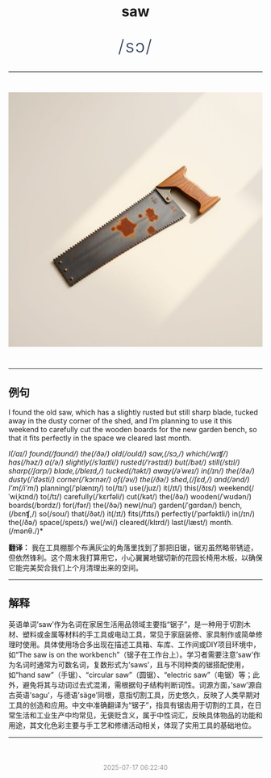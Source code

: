 <div align="center">

# saw

<div style="margin: 30px 0;">
<h1 style="font-size: 2.5em; font-weight: 300; letter-spacing: 2px; margin: 0; color: #2c3e50;">
/sɔ/
</h1>
</div>

</div>

---

<div align="center" style="margin: 40px 0;">

![saw](images/saw.png)

</div>

---

## 例句

I found the old saw, which has a slightly rusted but still sharp blade, tucked away in the dusty corner of the shed, and I’m planning to use it this weekend to carefully cut the wooden boards for the new garden bench, so that it fits perfectly in the space we cleared last month.

*I(/aɪ/) found(/faʊnd/) the(/ðə/) old(/oʊld/) saw,(/sɔ,/) which(/wɪʧ/) has(/həz/) a(/ə/) slightly(/sˈlaɪtli/) rusted(/ˈrəstɪd/) but(/bət/) still(/stɪl/) sharp(/ʃɑrp/) blade,(/bleɪd,/) tucked(/təkt/) away(/əˈweɪ/) in(/ɪn/) the(/ðə/) dusty(/ˈdəsti/) corner(/ˈkɔrnər/) of(/əv/) the(/ðə/) shed,(/ʃɛd,/) and(/ənd/) I’m(/i’m*/) planning(/ˈplænɪŋ/) to(/tɪ/) use(/juz/) it(/ɪt/) this(/ðɪs/) weekend(/ˈwiˌkɪnd/) to(/tɪ/) carefully(/ˈkɛrfəli/) cut(/kət/) the(/ðə/) wooden(/ˈwʊdən/) boards(/bɔrdz/) for(/fər/) the(/ðə/) new(/nu/) garden(/ˈgɑrdən/) bench,(/bɛnʧ,/) so(/soʊ/) that(/ðət/) it(/ɪt/) fits(/fɪts/) perfectly(/ˈpərfəktli/) in(/ɪn/) the(/ðə/) space(/speɪs/) we(/wi/) cleared(/klɪrd/) last(/læst/) month.(/mənθ./)*

**翻译：** 我在工具棚那个布满灰尘的角落里找到了那把旧锯，锯刃虽然略带锈迹，但依然锋利。这个周末我打算用它，小心翼翼地锯切新的花园长椅用木板，以确保它能完美契合我们上个月清理出来的空间。

---

## 解释

英语单词’saw’作为名词在家居生活用品领域主要指“锯子”，是一种用于切割木材、塑料或金属等材料的手工具或电动工具，常见于家庭装修、家具制作或简单修理时使用。具体使用场合多出现在描述工具箱、车库、工作间或DIY项目环境中，如“The saw is on the workbench”（锯子在工作台上）。学习者需要注意’saw’作为名词时通常为可数名词，复数形式为’saws’，且与不同种类的锯搭配使用，如“hand saw”（手锯）、“circular saw”（圆锯）、“electric saw”（电锯）等；此外，避免将其与动词过去式混淆，需根据句子结构判断词性。词源方面，’saw’源自古英语’sagu’，与德语’säge’同根，意指切割工具，历史悠久，反映了人类早期对工具的创造和应用。中文中准确翻译为“锯子”，指具有锯齿用于切割的工具，在日常生活和工业生产中均常见，无褒贬含义，属于中性词汇，反映具体物品的功能和用途，其文化色彩主要与手工艺和修缮活动相关，体现了实用工具的基础地位。


---

<div align="center" style="margin-top: 50px;">
<small style="color: #999; font-size: 0.9em;">2025-07-17 06:22:40</small>
</div>
